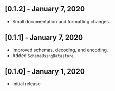 ## [0.1.2] - January 7, 2020

* Small documentation and formatting changes.

## [0.1.1] - January 7, 2020

* Improved schemas, decoding, and encoding.
* Added `SchemaUsingDatastore`.

## [0.1.0] - January 1, 2020

* Initial release